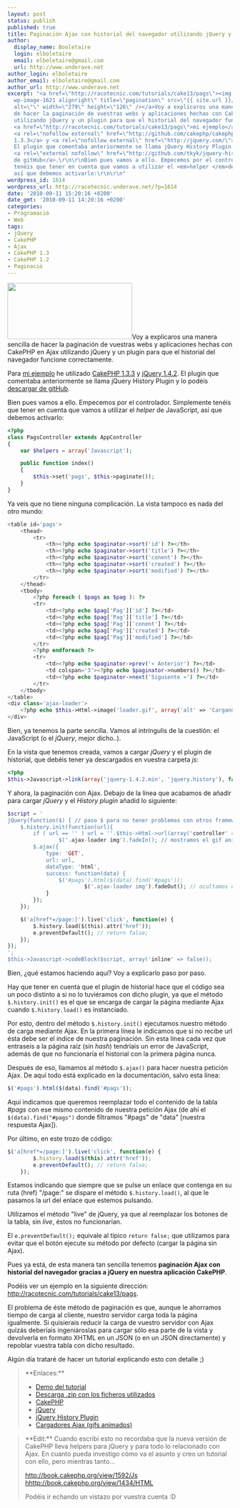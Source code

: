 ```yaml
---
layout: post
status: publish
published: true
title: Paginación Ajax con historial del navegador utilizando jQuery y CakePHP 1.3.x
author:
  display_name: Booletaire
  login: elboletaire
  email: elboletaire@gmail.com
  url: http://www.underave.net
author_login: elboletaire
author_email: elboletaire@gmail.com
author_url: http://www.underave.net
excerpt: "<a href=\"http://racotecnic.com/tutorials/cake13/pags\"><img class=\"size-full
  wp-image-1621 alignright\" title=\"pagination\" src=\"{{ site.url }}/uploads/2010/09/pagination.png\"
  alt=\"\" width=\"279\" height=\"126\" /></a>Voy a explicaros una manera sencilla
  de hacer la paginación de vuestras webs y aplicaciones hechas con CakePHP en Ajax
  utilizando jQuery y un plugin para que el historial del navegador funcione correctamente.\r\n\r\nPara
  <a href=\"http://racotecnic.com/tutorials/cake13/pags\">mi ejemplo</a> he utilizado
  <a rel=\"nofollow external\" href=\"http://github.com/cakephp/cakephp/downloads\">CakePHP
  1.3.3</a> y <a rel=\"nofollow external\" href=\"http://jquery.com/\">jQuery 1.4.2</a>.
  El plugin que comentaba anteriormente se llama jQuery History Plugin y lo podéis
  <a rel=\"external nofollow\" href=\"http://github.com/tkyk/jquery-history-plugin\">descargar
  de gitHub</a>.\r\n\r\nBien pues vamos a ello. Empecemos por el controlador. Simplemente
  tenéis que tener en cuenta que vamos a utilizar el <em>helper </em>de JavaScript,
  así que debemos activarlo:\r\n\r\n"
wordpress_id: 1614
wordpress_url: http://racotecnic.underave.net/?p=1614
date: '2010-09-11 15:20:16 +0200'
date_gmt: '2010-09-11 14:20:16 +0200'
categories:
- Programació
- Web
tags:
- jQuery
- CakePHP
- Ajax
- CakePHP 1.3
- CakePHP 1.2
- Paginació
---
```


<a href="http://racotecnic.com/tutorials/cake13/pags"><img class="size-full wp-image-1621 alignright" title="pagination" src="{{ site.url }}/uploads/2010/09/pagination.png" alt="" width="279" height="126" /></a>Voy a explicaros una manera sencilla de hacer la paginación de vuestras webs y aplicaciones hechas con CakePHP en Ajax utilizando jQuery y un plugin para que el historial del navegador funcione correctamente.

Para <a href="http://racotecnic.com/tutorials/cake13/pags">mi ejemplo</a> he utilizado <a rel="nofollow external" href="http://github.com/cakephp/cakephp/downloads">CakePHP 1.3.3</a> y <a rel="nofollow external" href="http://jquery.com/">jQuery 1.4.2</a>. El plugin que comentaba anteriormente se llama jQuery History Plugin y lo podéis <a rel="external nofollow" href="http://github.com/tkyk/jquery-history-plugin">descargar de gitHub</a>.

Bien pues vamos a ello. Empecemos por el controlador. Simplemente tenéis que tener en cuenta que vamos a utilizar el <em>helper </em>de JavaScript, así que debemos activarlo:

<a id="more"></a><a id="more-1614"></a>

~~~php
<?php
class PagsController extends AppController
{
    var $helpers = array('Javascript');

    public function index()
    {
        $this->set('pags', $this->paginate());
    }
}
~~~

Ya veis que no tiene ninguna complicación. La vista tampoco es nada del otro mundo:

~~~php
<table id='pags'>
    <thead>
        <tr>
            <th><?php echo $paginator->sort('id') ?></th>
            <th><?php echo $paginator->sort('title') ?></th>
            <th><?php echo $paginator->sort('conent') ?></th>
            <th><?php echo $paginator->sort('created') ?></th>
            <th><?php echo $paginator->sort('modified') ?></th>
        </tr>
    </thead>
    <tbody>
        <?php foreach ( $pags as $pag ): ?>
        <tr>
            <td><?php echo $pag['Pag']['id'] ?></td>
            <td><?php echo $pag['Pag']['title'] ?></td>
            <td><?php echo $pag['Pag']['conent'] ?></td>
            <td><?php echo $pag['Pag']['created'] ?></td>
            <td><?php echo $pag['Pag']['modified'] ?></td>
        </tr>
        <?php endforeach ?>
        <tr>
            <td><?php echo $paginator->prev('« Anterior') ?></td>
            <td colspan='3'><?php echo $paginator->numbers() ?></td>
            <td><?php echo $paginator->next('Siguiente »') ?></td>
        </tr>
    </tbody>
</table>
<div class='ajax-loader'>
	<?php echo $this->Html->image('loader.gif', array('alt' => 'Cargando...','style' => 'display: none')) ?>
</div>

~~~

Bien, ya tenemos la parte sencilla. Vamos al intríngulis de la cuestión: el JavaScript (o el <em>jQuery</em>, mejor dicho..).

En la vista que tenemos creada, vamos a cargar <em>jQuery </em>y el plugin de historial, que debéis tener ya descargados en vuestra carpeta <em>js</em>:

~~~php
<?php
$this->Javascript->link(array('jquery-1.4.2.min', 'jquery.history'), false);
~~~

Y ahora, la paginación con Ajax. Debajo de la línea que acabamos de añadir para cargar <em>jQuery </em>y el <em>History plugin</em> añadid lo siguiente:

~~~php
$script = '
jQuery(function($) { // paso $ para no tener problemas con otros frameworks JS
	$.history.init(function(url){
		if ( url == '' ) url = ''.$this->Html->url(array('controller' => 'pags', 'action' => 'index')).''; // si no recibimos URL tenemos que cargar el índice
                $('.ajax-loader img').fadeIn(); // mostramos el gif animado
		$.ajax({
			type: 'GET',
			url: url,
			dataType: 'html',
			success: function(data) {
				$('#pags').html($(data).find('#pags'));
		                $('.ajax-loader img').fadeOut(); // ocultamos el gif animado
			}
		});
	});

	$('a[href*=/page:]').live('click', function(e) {
		$.history.load($(this).attr('href'));
		e.preventDefault(); // return false;
	});
});
';
$this->Javascript->codeBlock($script, array('inline' => false));
~~~

Bien, ¿qué estamos haciendo aquí? Voy a explicarlo paso por paso.

Hay que tener en cuenta que el plugin de historial hace que el código sea un poco distinto a si no lo tuviéramos con dicho plugin, ya que el método `$.history.init()` es el que se encarga de cargar la página mediante Ajax cuando `$.history.load()` es instanciado.

Por esto, dentro del método `$.history.init()` ejecutamos nuestro método de carga mediante Ajax. En la primera línea le indicamos que si no recibe url ésta debe ser el índice de nuestra paginación. Sin esta línea cada vez que entraseis a la página raíz (sin <em>hash</em>) tendríais un error de JavaScript, además de que no funcionaría el historial con la primera página nunca.

Después de eso, llamamos al método `$.ajax()` para hacer nuestra petición Ajax. De aquí todo está explicado en la documentación, salvo esta línea:

~~~javascript
$('#pags').html($(data).find('#pags'));
~~~

Aquí indicamos que queremos reemplazar todo el contenido de la tabla <em>#pags</em> con ese mismo contenido de nuestra petición Ajax (de ahí el `$(data).find("#pags")` donde filtramos "#pags" de "data" [nuestra respuesta Ajax]).

Por último, en este trozo de código:

~~~javascript
$('a[href*=/page:]').live('click', function(e) {
        $.history.load($(this).attr('href'));
        e.preventDefault(); // return false;
    });
~~~

Estamos indicando que siempre que se pulse un enlace que contenga en su ruta (href) "/page:" se dispare el método `$.history.load()`, al que le pasamos la url del enlace que estemos pulsando.

Utilizamos el método "live" de jQuery, ya que al reemplazar los botones de la tabla, sin <em>live</em>, éstos no funcionarían.

El `e.preventDefault();` equivale al típico `return false;` que utilizamos para evitar que el botón ejecute su método por defecto (cargar la página sin Ajax).

Pues ya está, de esta manera tan sencilla tenemos **paginación Ajax con historial del navegador gracias a jQuery en nuestra aplicación CakePHP**.

Podéis ver un ejemplo en la siguiente dirección: <a href="http://racotecnic.com/tutorials/cake13/pags">http://racotecnic.com/tutorials/cake13/pags</a>.

El problema de éste método de paginación es que, aunque le ahorramos tiempo de carga al cliente, nuestro servidor carga toda la página igualmente. Si quisierais reducir la carga de vuestro servidor con Ajax quizás deberíais ingeniároslas para cargar sólo esa parte de la vista y devolverla en formato XHTML en un JSON (o en un JSON directamente) y repoblar vuestra tabla con dicho resultado.

Algún día trataré de hacer un tutorial explicando esto con detalle ;)
<blockquote>
**Enlaces:**

<ul>
<li><a href="http://racotecnic.com/tutorials/cake13/pags">Demo del tutorial</a></li>
<li><a href="http://racotecnic.com/tutorials/2010/09/cake_jquery_pagination.zip">Descarga .zip con los ficheros utilizados</a></li>
<li><a rel="nofollow external" href="http://cakephp.org/">CakePHP</a></li>
<li><a rel="nofollow external" href="http://jquery.com/">jQuery</a></li>
<li><a rel="nofollow external" href="http://github.com/tkyk/jquery-history-plugin">jQuery History Plugin</a></li>
<li><a href="http://www.preloaders.net">Cargadores Ajax (gifs animados)</a></li>
</ul>
</blockquote>
<blockquote>
**Edit:** Cuando escribí esto no recordaba que la nueva versión de CakePHP lleva helpers para jQuery y para todo lo relacionado con Ajax. En cuanto pueda investigo cómo va el asunto y creo un tutorial con ello, pero mientras tanto...

<a href="http://book.cakephp.org/view/1592/Js" target="_blank" rel="nofollow">http://book.cakephp.org/view/1592/Js</a>
<a href="http://book.cakephp.org/view/1434/HTML" target="_blank" rel="nofollow">hhttp://book.cakephp.org/view/1434/HTML</a>

Podéis ir echando un vistazo por vuestra cuenta :D</blockquote>
